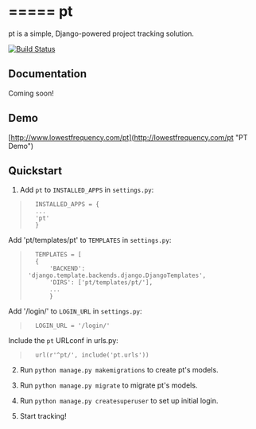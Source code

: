=====
pt
=====

pt is a simple, Django-powered project tracking solution.

[![Build Status](https://travis-ci.org/fstraw/django-pt.svg?branch=master)](https://travis-ci.org/fstraw/django-pt)

Documentation
-------------

Coming soon!

Demo
----

[http://www.lowestfrequency.com/pt](http://lowestfrequency.com/pt "PT Demo")


Quickstart
----------

1. Add `pt` to `INSTALLED_APPS` in `settings.py`:

> 		INSTALLED_APPS = {
> 		...
> 		'pt'
> 		}

Add 'pt/templates/pt' to `TEMPLATES` in `settings.py`:

>       TEMPLATES = [
> 	    {
> 	        'BACKEND': 'django.template.backends.django.DjangoTemplates',
> 	        'DIRS': ['pt/templates/pt/'],
> 	        ...
> 	        }

Add '/login/' to `LOGIN_URL` in `settings.py`:

>       LOGIN_URL = '/login/'

Include the `pt` URLconf in urls.py:
  
>       url(r'^pt/', include('pt.urls'))


2. Run `python manage.py makemigrations` to create pt's models.

3. Run `python manage.py migrate` to migrate pt's models.

4. Run `python manage.py createsuperuser` to set up initial login.

5. Start tracking!